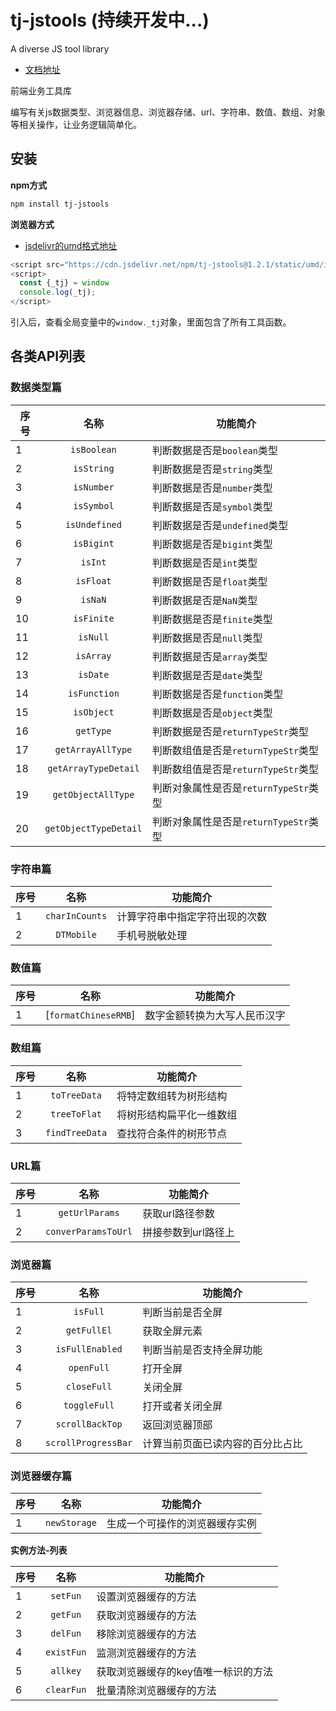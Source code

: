 # tj-jstools (持续开发中...)
A diverse JS tool library

- [文档地址](http://jstools.itbooks.work)

前端业务工具库

编写有关js数据类型、浏览器信息、浏览器存储、url、字符串、数值、数组、对象等相关操作，让业务逻辑简单化。

## 安装

**npm方式**
```sh
npm install tj-jstools
```

**浏览器方式**
- [jsdelivr的umd格式地址](https://cdn.jsdelivr.net/npm/tj-jstools@1.2.1/static/umd/index.js)
```js
<script src="https://cdn.jsdelivr.net/npm/tj-jstools@1.2.1/static/umd/index.js"></script>
<script>
  const {_tj} = window
  console.log(_tj);
</script>
```
引入后，查看全局变量中的`window._tj`对象，里面包含了所有工具函数。

## 各类API列表

### 数据类型篇

| 序号 |    名称      | 功能简介                    |
| ---- | :--------------:  | --------------------------- |
| 1    |  `isBoolean` | 判断数据是否是`boolean`类型 |
| 2    |  `isString`  | 判断数据是否是`string`类型  |
| 3    |  `isNumber`  | 判断数据是否是`number`类型  |
| 4    |  `isSymbol`  | 判断数据是否是`symbol`类型  |
| 5    |  `isUndefined` | 判断数据是否是`undefined`类型  |
| 6    |  `isBigint` | 判断数据是否是`bigint`类型  |
| 7    |  `isInt` | 判断数据是否是`int`类型  |
| 8    |  `isFloat` | 判断数据是否是`float`类型  |
| 9    |  `isNaN`| 判断数据是否是`NaN`类型  |
| 10   |  `isFinite`| 判断数据是否是`finite`类型  |
| 11   |  `isNull` | 判断数据是否是`null`类型  |
| 12   |  `isArray` | 判断数据是否是`array`类型  |
| 13   |  `isDate` | 判断数据是否是`date`类型  |
| 14   |  `isFunction` | 判断数据是否是`function`类型  |
| 15   |  `isObject` | 判断数据是否是`object`类型  |
| 16   |  `getType` | 判断数据是否是`returnTypeStr`类型  |
| 17   |  `getArrayAllType` | 判断数组值是否是`returnTypeStr`类型  |
| 18   |  `getArrayTypeDetail` | 判断数组值是否是`returnTypeStr`类型  |
| 19   |  `getObjectAllType`| 判断对象属性是否是`returnTypeStr`类型  |
| 20   |  `getObjectTypeDetail`| 判断对象属性是否是`returnTypeStr`类型  |

### 字符串篇

| 序号 |    名称       | 功能简介                    |
| ---- | :--------------: | --------------------------- |
| 1    | `charInCounts` | 计算字符串中指定字符出现的次数 |
| 2    | `DTMobile` | 手机号脱敏处理  |

### 数值篇


| 序号 |    名称     |  功能简介                    |
| ---- | :--------------: |  --------------------------- |
| 1    | [`formatChineseRMB`] | 数字金额转换为大写人民币汉字 |

### 数组篇

| 序号 |    名称    | 功能简介                    |
| ---- | :--------------: | --------------------------- |
| 1    | `toTreeData` | 将特定数组转为树形结构 |
| 2    | `treeToFlat` | 将树形结构扁平化一维数组  |
| 3    | `findTreeData`| 查找符合条件的树形节点  |

### URL篇

| 序号 |    名称      | 功能简介                    |
| ---- | :--------------: | --------------------------- |
| 1    | `getUrlParams` | 获取url路径参数 |
| 2    | `converParamsToUrl` | 拼接参数到url路径上  |

### 浏览器篇

| 序号 |    名称      | 功能简介                    |
| ---- | :--------------: | --------------------------- |
| 1    | `isFull` | 判断当前是否全屏 |
| 2    | `getFullEl` | 获取全屏元素  |
| 3    | `isFullEnabled` | 判断当前是否支持全屏功能  |
| 4    | `openFull` | 打开全屏  |
| 5    | `closeFull` | 关闭全屏  |
| 6    | `toggleFull` | 打开或者关闭全屏  |
| 7    | `scrollBackTop`| 返回浏览器顶部  |
| 8    | `scrollProgressBar`| 计算当前页面已读内容的百分比占比  |

### 浏览器缓存篇

| 序号 |    名称     | 功能简介                    |
| ---- | :--------------: | --------------------------- |
| 1    | `newStorage`| 生成一个可操作的浏览器缓存实例 |

**实例方法-列表**

| 序号 |    名称      | 功能简介                    |
| ---- | :--------------: | --------------------------- |
| 1    | `setFun`| 设置浏览器缓存的方法 |
| 2    | `getFun` | 获取浏览器缓存的方法 |
| 3    | `delFun`| 移除浏览器缓存的方法 |
| 4    | `existFun`| 监测浏览器缓存的方法 |
| 5    | `allkey`| 获取浏览器缓存的key值唯一标识的方法 |
| 6    | `clearFun` | 批量清除浏览器缓存的方法 |
